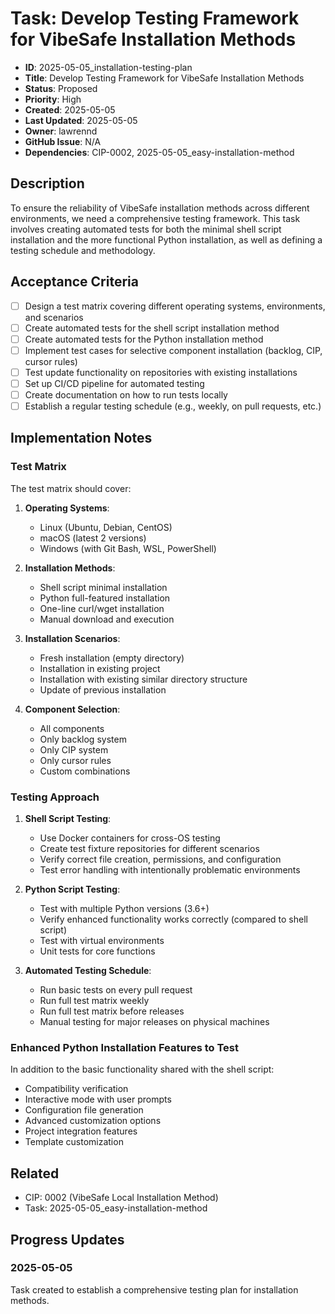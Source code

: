 # Task: Develop Testing Framework for VibeSafe Installation Methods

- **ID**: 2025-05-05_installation-testing-plan
- **Title**: Develop Testing Framework for VibeSafe Installation Methods
- **Status**: Proposed
- **Priority**: High
- **Created**: 2025-05-05
- **Last Updated**: 2025-05-05
- **Owner**: lawrennd
- **GitHub Issue**: N/A
- **Dependencies**: CIP-0002, 2025-05-05_easy-installation-method

## Description

To ensure the reliability of VibeSafe installation methods across different environments, we need a comprehensive testing framework. This task involves creating automated tests for both the minimal shell script installation and the more functional Python installation, as well as defining a testing schedule and methodology.

## Acceptance Criteria

- [ ] Design a test matrix covering different operating systems, environments, and scenarios
- [ ] Create automated tests for the shell script installation method
- [ ] Create automated tests for the Python installation method
- [ ] Implement test cases for selective component installation (backlog, CIP, cursor rules)
- [ ] Test update functionality on repositories with existing installations
- [ ] Set up CI/CD pipeline for automated testing
- [ ] Create documentation on how to run tests locally
- [ ] Establish a regular testing schedule (e.g., weekly, on pull requests, etc.)

## Implementation Notes

### Test Matrix

The test matrix should cover:

1. **Operating Systems**:
   - Linux (Ubuntu, Debian, CentOS)
   - macOS (latest 2 versions)
   - Windows (with Git Bash, WSL, PowerShell)

2. **Installation Methods**:
   - Shell script minimal installation
   - Python full-featured installation
   - One-line curl/wget installation
   - Manual download and execution

3. **Installation Scenarios**:
   - Fresh installation (empty directory)
   - Installation in existing project
   - Installation with existing similar directory structure
   - Update of previous installation

4. **Component Selection**:
   - All components
   - Only backlog system
   - Only CIP system
   - Only cursor rules
   - Custom combinations

### Testing Approach

1. **Shell Script Testing**:
   - Use Docker containers for cross-OS testing
   - Create test fixture repositories for different scenarios
   - Verify correct file creation, permissions, and configuration
   - Test error handling with intentionally problematic environments

2. **Python Script Testing**:
   - Test with multiple Python versions (3.6+)
   - Verify enhanced functionality works correctly (compared to shell script)
   - Test with virtual environments
   - Unit tests for core functions

3. **Automated Testing Schedule**:
   - Run basic tests on every pull request
   - Run full test matrix weekly
   - Run full test matrix before releases
   - Manual testing for major releases on physical machines

### Enhanced Python Installation Features to Test

In addition to the basic functionality shared with the shell script:

- Compatibility verification
- Interactive mode with user prompts
- Configuration file generation
- Advanced customization options
- Project integration features
- Template customization

## Related

- CIP: 0002 (VibeSafe Local Installation Method)
- Task: 2025-05-05_easy-installation-method

## Progress Updates

### 2025-05-05

Task created to establish a comprehensive testing plan for installation methods. 